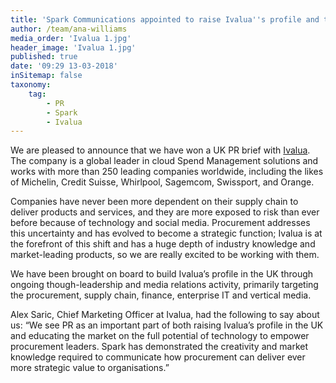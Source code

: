 ```yaml
---
title: 'Spark Communications appointed to raise Ivalua''s profile and thought-leadership in the UK'
author: /team/ana-williams
media_order: 'Ivalua 1.jpg'
header_image: 'Ivalua 1.jpg'
published: true
date: '09:29 13-03-2018'
inSitemap: false
taxonomy:
    tag:
        - PR
        - Spark
        - Ivalua
---
```


We are pleased to announce that we have won a UK PR brief with [Ivalua](https://www.ivalua.com/).  The company is a global leader in cloud Spend Management solutions and works with more than 250 leading companies worldwide, including the likes of Michelin, Credit Suisse, Whirlpool, Sagemcom, Swissport, and Orange.  

Companies have never been more dependent on their supply chain to deliver products and services, and they are more exposed to risk than ever before because of technology and social media. Procurement addresses this uncertainty and has evolved to become a strategic function; Ivalua is at the forefront of this shift and has a huge depth of industry knowledge and market-leading products, so we are really excited to be working with them.  

We have been brought on board to build Ivalua’s profile in the UK through ongoing though-leadership and media relations activity, primarily targeting the procurement, supply chain, finance, enterprise IT and vertical media. 

Alex Saric, Chief Marketing Officer at Ivalua, had the following to say about us: “We see PR as an important part of both raising Ivalua’s profile in the UK and educating the market on the full potential of technology to empower procurement leaders. Spark has demonstrated the creativity and market knowledge required to communicate how procurement can deliver ever more strategic value to organisations.”
